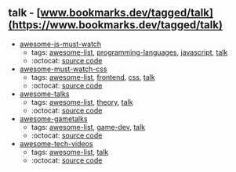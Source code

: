 talk - [www.bookmarks.dev/tagged/talk](https://www.bookmarks.dev/tagged/talk)
---
* [awesome-js-must-watch](https://github.com/bolshchikov/js-must-watch#readme)
    * tags: [awesome-list](../tagged/awesome-list.md), [programming-languages](../tagged/programming-languages.md), [javascript](../tagged/javascript.md), [talk](../tagged/talk.md)
    * :octocat: [source code](https://github.com/bolshchikov/js-must-watch#readme)
* [awesome-must-watch-css](https://github.com/AllThingsSmitty/must-watch-css#readme)
    * tags: [awesome-list](../tagged/awesome-list.md), [frontend](../tagged/frontend.md), [css](../tagged/css.md), [talk](../tagged/talk.md)
    * :octocat: [source code](https://github.com/AllThingsSmitty/must-watch-css#readme)
* [awesome-talks](https://github.com/JanVanRyswyck/awesome-talks#readme)
    * tags: [awesome-list](../tagged/awesome-list.md), [theory](../tagged/theory.md), [talk](../tagged/talk.md)
    * :octocat: [source code](https://github.com/JanVanRyswyck/awesome-talks#readme)
* [awesome-gametalks](https://github.com/hzoo/awesome-gametalks#readme)
    * tags: [awesome-list](../tagged/awesome-list.md), [game-dev](../tagged/game-dev.md), [talk](../tagged/talk.md)
    * :octocat: [source code](https://github.com/hzoo/awesome-gametalks#readme)
* [awesome-tech-videos](https://github.com/lucasviola/awesome-tech-videos#readme)
    * tags: [awesome-list](../tagged/awesome-list.md), [talk](../tagged/talk.md)
    * :octocat: [source code](https://github.com/lucasviola/awesome-tech-videos#readme)
